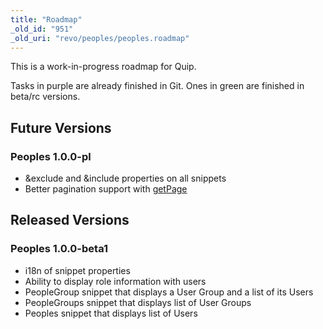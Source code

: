 ```yaml
---
title: "Roadmap"
_old_id: "951"
_old_uri: "revo/peoples/peoples.roadmap"
---
```


This is a work-in-progress roadmap for Quip.

Tasks in purple are already finished in Git. Ones in green are finished in beta/rc versions.

## Future Versions

### Peoples 1.0.0-pl

- &exclude and &include properties on all snippets
- Better pagination support with [getPage](extras/getpage "getPage")

## Released Versions

### Peoples 1.0.0-beta1

- i18n of snippet properties
- Ability to display role information with users
- PeopleGroup snippet that displays a User Group and a list of its Users
- PeopleGroups snippet that displays list of User Groups
- Peoples snippet that displays list of Users